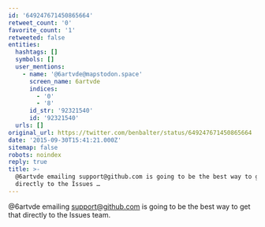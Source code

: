 ```yaml
---
id: '649247671450865664'
retweet_count: '0'
favorite_count: '1'
retweeted: false
entities:
  hashtags: []
  symbols: []
  user_mentions:
    - name: '@6artvde@mapstodon.space'
      screen_name: 6artvde
      indices:
        - '0'
        - '8'
      id_str: '92321540'
      id: '92321540'
  urls: []
original_url: https://twitter.com/benbalter/status/649247671450865664
date: '2015-09-30T15:41:21.000Z'
sitemap: false
robots: noindex
reply: true
title: >-
  @6artvde emailing support@github.com is going to be the best way to get that
  directly to the Issues …
---
```


@6artvde emailing support@github.com is going to be the best way to get that directly to the Issues team.